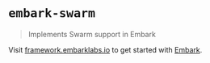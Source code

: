# `embark-swarm`

> Implements Swarm support in Embark

Visit [framework.embarklabs.io](https://framework.embarklabs.io/) to get started with
[Embark](https://github.com/embarklabs/embark).
